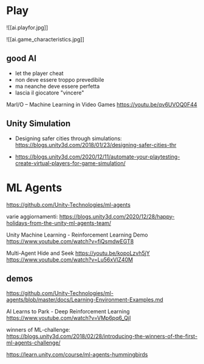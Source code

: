 # Play

![[ai.playfor.jpg]]

![[ai.game_characteristics.jpg]]

## good AI
- let the player cheat
- non deve essere troppo prevedibile
- ma neanche deve essere perfetta
- lascia il giocatore "vincere"

MarI/O – Machine Learning in Video Games
<https://youtu.be/qv6UVOQ0F44>

## Unity Simulation

- Designing safer cities through simulations: https://blogs.unity3d.com/2018/01/23/designing-safer-cities-thr

- https://blogs.unity3d.com/2020/12/11/automate-your-playtesting-create-virtual-players-for-game-simulation/

# ML Agents
<https://github.com/Unity-Technologies/ml-agents>

varie aggiornamenti:
https://blogs.unity3d.com/2020/12/28/happy-holidays-from-the-unity-ml-agents-team/

Unity Machine Learning - Reinforcement Learning Demo
<https://www.youtube.com/watch?v=fiQsmdwEGT8>

Multi-Agent Hide and Seek
<https://youtu.be/kopoLzvh5jY>
https://www.youtube.com/watch?v=Lu56xVlZ40M


## demos
https://github.com/Unity-Technologies/ml-agents/blob/master/docs/Learning-Environment-Examples.md

AI Learns to Park - Deep Reinforcement Learning
<https://www.youtube.com/watch?v=VMp6pq6_QjI>


winners of ML-challenge:
https://blogs.unity3d.com/2018/02/28/introducing-the-winners-of-the-first-ml-agents-challenge/

https://learn.unity.com/course/ml-agents-hummingbirds


